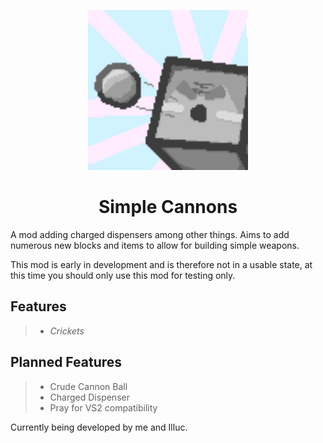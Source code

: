 <p align="center">
    <img width="256" height="256" src="./icon.png">
  <h1 align="center">Simple Cannons</h1>
</p>

A mod adding charged dispensers among other things. Aims to add numerous new blocks and items to allow for building simple weapons.

This mod is early in development and is therefore not in a usable state, at this time you should only use this mod for testing only.

## Features

> - *Crickets*

## Planned Features

> - Crude Cannon Ball
> - Charged Dispenser
> - Pray for VS2 compatibility

Currently being developed by me and Illuc.
